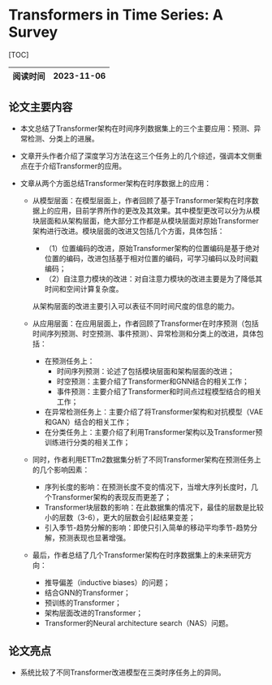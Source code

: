 # Transformers in Time Series: A Survey

[TOC]

| 阅读时间 | 2023-11-06 |
| -------- | ---------- |

## 论文主要内容

- 本文总结了Transformer架构在时间序列数据集上的三个主要应用：预测、异常检测、分类上的进展。

- 文章开头作者介绍了深度学习方法在这三个任务上的几个综述，强调本文侧重点在于介绍Transformer的应用。

- 文章从两个方面总结Transformer架构在时序数据上的应用：

  - 从模型层面：在模型层面上，作者回顾了基于Transformer架构在时序数据上的应用，目前学界所作的更改及其效果。其中模型更改可以分为从模块层面和从架构层面，绝大部分工作都是从模块层面对原始Transformer架构进行改进。模块层面的改进又包括几个方面，具体包括：

    - （1）位置编码的改进，原始Transformer架构的位置编码是基于绝对位置的编码，改进包括基于相对位置的编码，可学习编码以及时间戳编码；
    - （2）自注意力模块的改进：对自注意力模块的改进主要是为了降低其时间和空间计算复杂度。

    从架构层面的改进主要引入可以表征不同时间尺度的信息的能力。

  - 从应用层面：在应用层面上，作者回顾了Transformer在时序预测（包括时间序列预测、时空预测、事件预测）、异常检测和分类上的改进，具体包括：

    - 在预测任务上：
      - 时间序列预测：论述了包括模块层面和架构层面的改进；
      - 时空预测：主要介绍了Transformer和GNN结合的相关工作；
      - 事件预测：主要介绍了Transformer和时间点过程模型结合的相关工作；
    - 在异常检测任务上：主要介绍了将Transformer架构和对抗模型（VAE和GAN）结合的相关工作；
    - 在分类任务上：主要介绍了利用Transformer架构以及Transformer预训练进行分类的相关工作；

  - 同时，作者利用ETTm2数据集分析了不同Transformer架构在预测任务上的几个影响因素：

    - 序列长度的影响：在预测长度不变的情况下，当增大序列长度时，几个Transformer架构的表现反而更差了；
    - Transformer块层数的影响：在此数据集的情况下，最佳的层数是比较小的层数（3-6），更大的层数会引起结果变差；
    - 引入季节-趋势分解的影响：即使只引入简单的移动平均季节-趋势分解，预测表现也显著增强。

  - 最后，作者总结了几个Transformer架构在时序数据集上的未来研究方向：

    - 推导偏差（inductive biases）的问题；
    - 结合GNN的Transformer；
    - 预训练的Transformer；
    - 架构层面改进的Transformer；
    - Transformer的Neural architecture search（NAS）问题。

## 论文亮点

- 系统比较了不同Transformer改进模型在三类时序任务上的异同。


